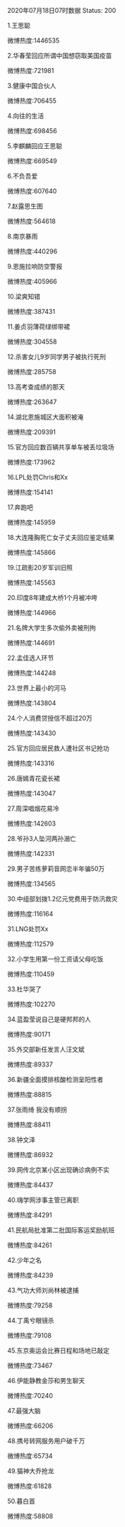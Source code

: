 2020年07月18日07时数据
Status: 200

1.王思聪

微博热度:1446535

2.华春莹回应所谓中国想窃取美国疫苗

微博热度:721981

3.健康中国合伙人

微博热度:706455

4.向往的生活

微博热度:698456

5.李麒麟回应王思聪

微博热度:669549

6.不负吾爱

微博热度:607640

7.赵露思生图

微博热度:564618

8.南京暴雨

微博热度:440296

9.恩施拉响防空警报

微博热度:405966

10.梁爽知错

微博热度:387431

11.姜贞羽薄荷绿绑带裙

微博热度:304558

12.杀害女儿9岁同学男子被执行死刑

微博热度:285758

13.高考查成绩的那天

微博热度:263647

14.湖北恩施城区大面积被淹

微博热度:209391

15.官方回应数百辆共享单车被丢垃圾场

微博热度:173962

16.LPL处罚Chris和Xx

微博热度:154141

17.奔跑吧

微博热度:145959

18.大连隆胸死亡女子丈夫回应鉴定结果

微博热度:145866

19.江疏影20岁军训旧照

微博热度:145563

20.印度8年建成大桥1个月被冲垮

微博热度:144966

21.名牌大学生多次偷外卖被刑拘

微博热度:144691

22.孟佳选人环节

微博热度:144248

23.世界上最小的河马

微博热度:143804

24.个人消费贷授信不超过20万

微博热度:143430

25.官方回应居民救人遭社区书记抢功

微博热度:143316

26.唐嫣青花瓷长裙

微博热度:143047

27.周深唱烟花易冷

微博热度:142603

28.爷孙3人坠河两孙溺亡

微博热度:142331

29.男子苦练萝莉音网恋半年骗50万

微博热度:134565

30.中组部划拨1.2亿元党费用于防汛救灾

微博热度:116164

31.LNG处罚Xx

微博热度:112579

32.小学生用第一份工资请父母吃饭

微博热度:110459

33.杜华哭了

微博热度:102270

34.蓝盈莹说自己是硬邦邦的人

微博热度:90171

35.外交部新任发言人汪文斌

微博热度:89337

36.新疆全面摸排核酸检测呈阳性者

微博热度:88815

37.张雨绮 我没有顺拐

微博热度:88411

38.钟文泽

微博热度:86932

39.网传北京某小区出现确诊病例不实

微博热度:84437

40.嗨学网涉事主管已离职

微博热度:84291

41.民航局批准第二批国际客运奖励航班

微博热度:84261

42.少年之名

微博热度:84239

43.气功大师刘尚林被逮捕

微博热度:79258

44.丁禹兮眼镜杀

微博热度:79108

45.东京奥运会比赛日程和场地已敲定

微博热度:73467

46.伊能静教金莎和男生聊天

微博热度:70240

47.最强大脑

微博热度:66206

48.携号转网服务用户破千万

微博热度:65734

49.猫神大乔抢龙

微博热度:61828

50.暮白首

微博热度:58808

